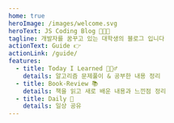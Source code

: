 ```yaml
---
home: true
heroImage: /images/welcome.svg
heroText: JS Coding Blog 🧑🏻‍💻
tagline: 개발자를 꿈꾸고 있는 대학생의 블로그 입니다
actionText: Guide 👉
actionLink: /guide/
features:
  - title: Today I Learned 🙇🏻‍♂️
    details: 알고리즘 문제풀이 & 공부한 내용 정리
  - title: Book-Review 📚
    details: 책을 읽고 새로 배운 내용과 느낀점 정리
  - title: Daily 🌄
    details: 일상 공유
---
```

